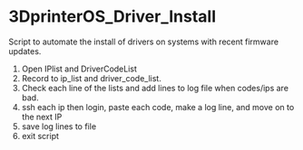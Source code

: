 # 3DprinterOS_Driver_Install

Script to automate the install of drivers on systems with recent firmware updates.

1. Open IPlist and DriverCodeList
2. Record to ip_list and driver_code_list.
3. Check each line of the lists and add lines to log file when codes/ips are bad.
4. ssh each ip then login, paste each code, make a log line, and move on to the next IP
5. save log lines to file
6. exit script
